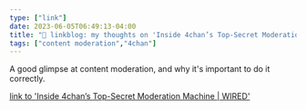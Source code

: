 ```yaml
---
type: ["link"]
date: 2023-06-05T06:49:13-04:00
title: "🔗 linkblog: my thoughts on 'Inside 4chan’s Top-Secret Moderation Machine | WIRED'"
tags: ["content moderation","4chan"]
---
```

A good glimpse at content moderation, and why it's important to do it correctly.  
 

[link to 'Inside 4chan’s Top-Secret Moderation Machine | WIRED'](https://www.wired.com/story/4chan-moderation-buffalo-shooting/)

